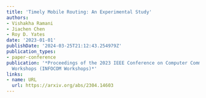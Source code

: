 ```yaml
---
title: 'Timely Mobile Routing: An Experimental Study'
authors:
- Vishakha Ramani
- Jiachen Chen
- Roy D. Yates
date: '2023-01-01'
publishDate: '2024-03-25T21:12:43.254979Z'
publication_types:
- paper-conference
publication: '*Proceedings of the 2023 IEEE Conference on Computer Communications
  Workshops (INFOCOM Workshops)*'
links:
- name: URL
  url: https://arxiv.org/abs/2304.14603
---
```

